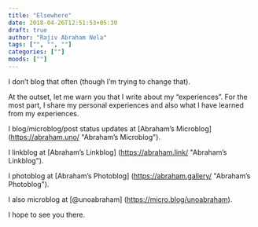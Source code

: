 ```yaml
---
title: "Elsewhere"
date: 2018-04-26T12:51:53+05:30
draft: true
author: "Rajiv Abraham Nela"
tags: ["", "", ""]
categories: [""]
moods: [""]
---
```


I don’t blog that often (though I’m trying to change that).

At the outset, let me warn you that I write about my “experiences”. For the most part, I share my personal experiences and also what I have learned from my experiences.

I blog/microblog/post status updates at [Abraham’s Microblog] (https://abraham.uno/ "Abraham’s Microblog").

I linkblog at [Abraham’s Linkblog] (https://abraham.link/ "Abraham’s Linkblog").

I photoblog at [Abraham’s Photoblog] (https://abraham.gallery/ "Abraham’s Photoblog").

I also microblog at [@unoabraham] (https://micro.blog/unoabraham).

I hope to see you there.